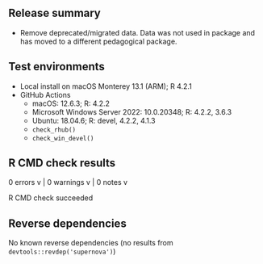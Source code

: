 ## Release summary

- Remove deprecated/migrated data. Data was not used in package and has moved to a different pedagogical package.

## Test environments

- Local install on macOS Monterey 13.1 (ARM); R 4.2.1
- GitHub Actions
  - macOS: 12.6.3; R: 4.2.2
  - Microsoft Windows Server 2022: 10.0.20348; R: 4.2.2, 3.6.3
  - Ubuntu: 18.04.6; R: devel, 4.2.2, 4.1.3
  - `check_rhub()`
  - `check_win_devel()`

## R CMD check results

0 errors v | 0 warnings v | 0 notes v

R CMD check succeeded

## Reverse dependencies

No known reverse dependencies (no results from `devtools::revdep('supernova')`)
